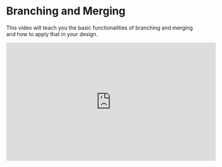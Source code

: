 # Branching and Merging
This video will teach you the basic functionalities of branching and merging and how to apply that in your design.

<iframe width="560" height="315" src="https://www.youtube.com/embed/tbNCGEC2G1E?si=x7bKvtqx2WagsMDZ" title="YouTube video player" frameborder="0" allow="accelerometer; autoplay; clipboard-write; encrypted-media; gyroscope; picture-in-picture; web-share" allowfullscreen></iframe>